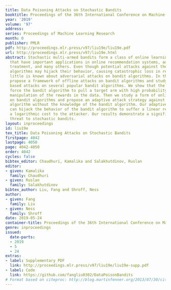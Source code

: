 ```yaml
---
title: Data Poisoning Attacks on Stochastic Bandits
booktitle: Proceedings of the 36th International Conference on Machine Learning
year: '2019'
volume: '97'
address: 
series: Proceedings of Machine Learning Research
month: 0
publisher: PMLR
pdf: http://proceedings.mlr.press/v97/liu19e/liu19e.pdf
url: http://proceedings.mlr.press/v97/liu19e.html
abstract: Stochastic multi-armed bandits form a class of online learning problems
  that have important applications in online recommendation systems, adaptive medical
  treatment, and many others. Even though potential attacks against these learning
  algorithms may hijack their behavior, causing catastrophic loss in real-world applications,
  little is known about adversarial attacks on bandit algorithms. In this paper, we
  propose a framework of offline attacks on bandit algorithms and study convex optimization
  based attacks on several popular bandit algorithms. We show that the attacker can
  force the bandit algorithm to pull a target arm with high probability by a slight
  manipulation of the rewards in the data. Then we study a form of online attacks
  on bandit algorithms and propose an adaptive attack strategy against any bandit
  algorithm without the knowledge of the bandit algorithm. Our adaptive attack strategy
  can hijack the behavior of the bandit algorithm to suffer a linear regret with only
  a logarithmic cost to the attacker. Our results demonstrate a significant security
  threat to stochastic bandits.
layout: inproceedings
id: liu19e
tex_title: Data Poisoning Attacks on Stochastic Bandits
firstpage: 4042
lastpage: 4050
page: 4042-4050
order: 4042
cycles: false
bibtex_editor: Chaudhuri, Kamalika and Salakhutdinov, Ruslan
editor:
- given: Kamalika
  family: Chaudhuri
- given: Ruslan
  family: Salakhutdinov
bibtex_author: Liu, Fang and Shroff, Ness
author:
- given: Fang
  family: Liu
- given: Ness
  family: Shroff
date: 2019-05-24
container-title: Proceedings of the 36th International Conference on Machine Learning
genre: inproceedings
issued:
  date-parts:
  - 2019
  - 5
  - 24
extras:
- label: Supplementary PDF
  link: http://proceedings.mlr.press/v97/liu19e/liu19e-supp.pdf
- label: Code
  link: https://github.com/fangliu0302/DataPoisonBandits
# Format based on citeproc: http://blog.martinfenner.org/2013/07/30/citeproc-yaml-for-bibliographies/
---
```


